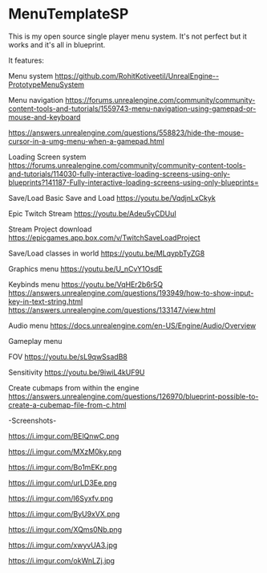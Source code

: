 # MenuTemplateSP
This is my open source single player menu system. It's not perfect but it works and it's all in blueprint.

It features:

Menu system https://github.com/RohitKotiveetil/UnrealEngine--PrototypeMenuSystem 

Menu navigation 
https://forums.unrealengine.com/community/community-content-tools-and-tutorials/1559743-menu-navigation-using-gamepad-or-mouse-and-keyboard 

https://answers.unrealengine.com/questions/558823/hide-the-mouse-cursor-in-a-umg-menu-when-a-gamepad.html

Loading Screen system
https://forums.unrealengine.com/community/community-content-tools-and-tutorials/114030-fully-interactive-loading-screens-using-only-blueprints?141187-Fully-interactive-loading-screens-using-only-blueprints= 

Save/Load 
Basic Save and Load https://youtu.be/VqdjnLxCkyk 

Epic Twitch Stream https://youtu.be/Adeu5yCDUuI 

Stream Project download https://epicgames.app.box.com/v/TwitchSaveLoadProject 

Save/Load classes in world https://youtu.be/MLqypbTyZG8 

Graphics menu https://youtu.be/U_nCvY1OsdE 

Keybinds menu https://youtu.be/VqHEr2b6r5Q 
https://answers.unrealengine.com/questions/193949/how-to-show-input-key-in-text-string.html 
https://answers.unrealengine.com/questions/133147/view.html

Audio menu https://docs.unrealengine.com/en-US/Engine/Audio/Overview 

Gameplay menu

FOV https://youtu.be/sL9qwSsadB8

Sensitivity https://youtu.be/9iwiL4kUF9U 

Create cubmaps from within the engine https://answers.unrealengine.com/questions/126970/blueprint-possible-to-create-a-cubemap-file-from-c.html

-Screenshots-

https://i.imgur.com/BElQnwC.png

https://i.imgur.com/MXzM0ky.png

https://i.imgur.com/Bo1mEKr.png

https://i.imgur.com/urLD3Ee.png

https://i.imgur.com/I6Syxfv.png

https://i.imgur.com/ByU9xVX.png

https://i.imgur.com/XQms0Nb.png

https://i.imgur.com/xwyvUA3.jpg

https://i.imgur.com/okWnLZj.jpg


